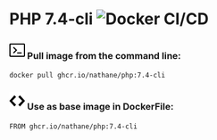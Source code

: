 # PHP 7.4-cli ![Docker CI/CD](https://github.com/nathane/php/workflows/Docker%20CI/CD/badge.svg?branch=7.4-cli)

### ![Terminal](icons/terminal.svg) Pull image from the command line:

```
docker pull ghcr.io/nathane/php:7.4-cli
```

### ![Code](icons/code.svg) Use as base image in DockerFile:

```
FROM ghcr.io/nathane/php:7.4-cli
```
